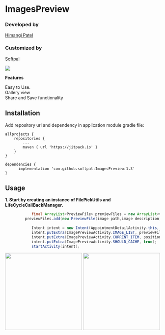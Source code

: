 # ImagesPreview

### Developed by
[Himangi Patel](https://www.github.com/himangipatel)

### Customized by
[Softpal](https://www.github.com/softpal)

[![](https://jitpack.io/v/softpal/ImagesPreview.svg)](https://jitpack.io/#softpal/ImagesPreview)

**Features**

Easy to Use. <br>
Gallery view <br>
Share and Save functionality

## Installation

Add repository url and dependency in application module gradle file:

	allprojects {
		repositories {
			...
			maven { url 'https://jitpack.io' }
		}
	}
  
  	dependencies {
	      implementation 'com.github.softpal:ImagesPreview:1.3'
	}

## Usage
**1. Start by creating an instance of FilePickUtils and LifeCycleCallBackManager.**

```java
            final ArrayList<PreviewFile> previewFiles = new ArrayList<>();
	     previewFiles.add(new PreviewFile(image path,image description));
	     
            Intent intent = new Intent(AppointmentDetailActivity.this, ImagePreviewActivity.class);
            intent.putExtra(ImagePreviewActivity.IMAGE_LIST, previewFiles);
            intent.putExtra(ImagePreviewActivity.CURRENT_ITEM, position);
            intent.putExtra(ImagePreviewActivity.SHOULD_CACHE, true);
            startActivity(intent);
 ```
 
<p align="center">
  <img src="https://github.com/himangipatel/ImagesPreview/blob/master/device-2018-04-20-125529.png" width="250"/>
  <img src="https://github.com/himangipatel/ImagesPreview/blob/master/device-2018-04-20-125603.png" width="250"/>
</p>
